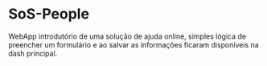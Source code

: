 # SoS-People
WebApp introdutório de uma solução de ajuda online, simples lógica de preencher um formulário e ao salvar as informações ficaram disponíveis na dash principal. 
